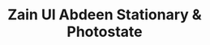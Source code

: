 ---
title: "Zain Ul Abdeen Stationary & Photostate"
url: /karachi/zain-ul-abdeen-stationary-and-photostate/
shop: supermarket
---